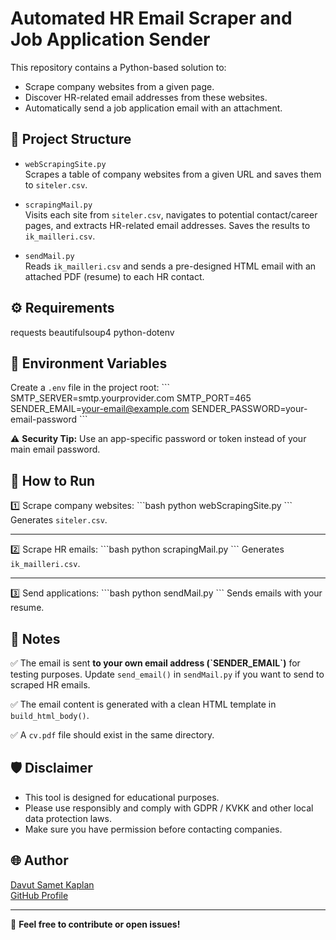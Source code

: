 # Automated HR Email Scraper and Job Application Sender

This repository contains a Python-based solution to:

- Scrape company websites from a given page.
- Discover HR-related email addresses from these websites.
- Automatically send a job application email with an attachment.

## 📂 Project Structure

- `webScrapingSite.py`  
  Scrapes a table of company websites from a given URL and saves them to `siteler.csv`.

- `scrapingMail.py`  
  Visits each site from `siteler.csv`, navigates to potential contact/career pages, and extracts HR-related email addresses. Saves the results to `ik_mailleri.csv`.

- `sendMail.py`  
  Reads `ik_mailleri.csv` and sends a pre-designed HTML email with an attached PDF (resume) to each HR contact.

## ⚙️ Requirements

requests beautifulsoup4 python-dotenv

## 🔑 Environment Variables

Create a `.env` file in the project root:
\`\`\`
SMTP_SERVER=smtp.yourprovider.com
SMTP_PORT=465
SENDER_EMAIL=your-email@example.com
SENDER_PASSWORD=your-email-password
\`\`\`

⚠️ **Security Tip:** Use an app-specific password or token instead of your main email password.

## 🚀 How to Run

1️⃣ Scrape company websites:
\`\`\`bash
python webScrapingSite.py
\`\`\`
Generates `siteler.csv`.

---

2️⃣ Scrape HR emails:
\`\`\`bash
python scrapingMail.py
\`\`\`
Generates `ik_mailleri.csv`.

---

3️⃣ Send applications:
\`\`\`bash
python sendMail.py
\`\`\`
Sends emails with your resume.

## 📌 Notes

✅ The email is sent **to your own email address (\`SENDER_EMAIL\`)** for testing purposes. Update `send_email()` in `sendMail.py` if you want to send to scraped HR emails.

✅ The email content is generated with a clean HTML template in `build_html_body()`.

✅ A `cv.pdf` file should exist in the same directory.

## 🛡 Disclaimer

- This tool is designed for educational purposes.
- Please use responsibly and comply with GDPR / KVKK and other local data protection laws.
- Make sure you have permission before contacting companies.

## 🌐 Author

[Davut Samet Kaplan](https://www.dsametkaplan.com.tr)  
[GitHub Profile](https://github.com/dsametkaplan)

---

💼 **Feel free to contribute or open issues!**
